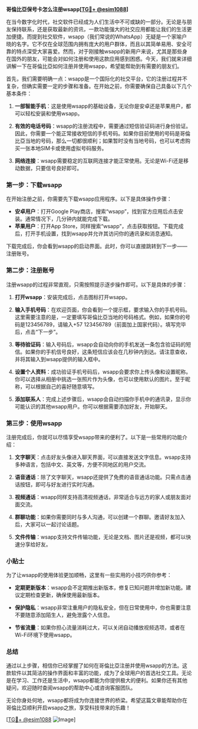 **哥倫比亞保号卡怎么注册wsapp[[TG💪+ @esim1088](https://t.me/s/esim1088)]**

在当今数字化时代，社交软件已经成为人们生活中不可或缺的一部分。无论是与朋友保持联系，还是获取最新的资讯，一款功能强大的社交应用都能让我们的生活更加便捷。而提到社交软件，wsapp（我们常说的WhatsApp）无疑是一个家喻户晓的名字。它不仅在全球范围内拥有庞大的用户群体，而且以其简单易用、安全可靠的特点深受大家喜爱。然而，对于刚接触wsapp的新用户来说，尤其是那些身在国外的朋友，可能会对如何注册和使用这款应用感到困惑。今天，我们就来详细讲解一下在哥倫比亞如何注册并使用wsapp，希望能帮助到有需要的朋友们。

首先，我们需要明确一点：wsapp是一个国际化的社交平台，它的注册过程并不复杂，但确实需要一定的步骤和准备。在开始之前，你需要确保自己具备以下几个基本条件：

1. **一部智能手机**：这是使用wsapp的基础设备，无论你是安卓还是苹果用户，都可以轻松安装和使用wsapp。
   
2. **有效的电话号码**：wsapp的注册流程中，需要通过短信验证码进行身份验证。因此，你需要一个能正常接收短信的手机号码。如果你目前使用的号码是哥倫比亞当地的号码，那么一切都很顺利；如果暂时没有当地号码，也可以考虑购买一张本地SIM卡或使用虚拟号码服务。

3. **网络连接**：wsapp需要稳定的互联网连接才能正常使用。无论是Wi-Fi还是移动数据，只要信号良好即可。

### 第一步：下载wsapp

在开始注册之前，你需要先下载wsapp应用程序。以下是具体操作步骤：

- **安卓用户**：打开Google Play商店，搜索“wsapp”，找到官方应用后点击安装。通常情况下，几分钟内就能完成下载。
- **苹果用户**：打开App Store，同样搜索“wsapp”，点击获取按钮。下载完成后，打开手机设置，找到wsapp并允许其访问你的通讯录和消息通知。

下载完成后，你会看到wsapp的启动界面。此时，你可以直接跳转到下一步——注册账号。

### 第二步：注册账号

注册wsapp的过程非常直观，只需按照提示逐步操作即可。以下是具体的步骤：

1. **打开wsapp**：安装完成后，点击图标打开wsapp。
   
2. **输入手机号码**：在欢迎页面，你会看到一个提示框，要求输入你的手机号码。这里需要注意的是，一定要填写哥倫比亞当地的号码格式。例如，如果你的号码是123456789，请输入+57 123456789（前面加上国家代码）。填写完毕后，点击“下一步”。

3. **等待验证码**：输入号码后，wsapp会自动向你的手机发送一条包含验证码的短信。如果你的手机信号良好，这条短信应该会在几秒钟内到达。请注意查收，并将其输入到wsapp提供的输入框中。

4. **设置个人资料**：成功验证手机号码后，wsapp会要求你上传头像和设置昵称。你可以选择从相册中挑选一张照片作为头像，也可以使用默认的图片。至于昵称，可以根据自己的喜好随意填写。

5. **添加联系人**：完成上述步骤后，wsapp会自动扫描你手机中的通讯录，显示你可能认识的其他wsapp用户。你可以根据需要添加好友，开始聊天。

### 第三步：使用wsapp

注册完成后，你就可以尽情享受wsapp带来的便利了。以下是一些常用的功能介绍：

1. **文字聊天**：点击好友头像进入聊天界面，可以直接发送文字信息。wsapp支持多种语言，包括中文、英文等，方便不同地区的用户交流。

2. **语音通话**：除了文字聊天，wsapp还提供了免费的语音通话功能。只需点击通话按钮，即可与好友进行实时沟通。

3. **视频通话**：wsapp同样支持高清视频通话，非常适合与远方的家人或朋友面对面交流。

4. **群聊功能**：如果你需要同时与多人沟通，可以创建一个群聊。邀请好友加入后，大家可以一起讨论话题。

5. **文件传输**：wsapp支持文件传输功能，无论是文档、图片还是视频，都可以快速分享给好友。

### 小贴士

为了让wsapp的使用体验更加顺畅，这里有一些实用的小技巧供你参考：

- **定期更新版本**：wsapp会不定期推出新版本，修复已知问题并增加新功能。建议定期检查更新，确保使用最新版本。
  
- **保护隐私**：wsapp非常注重用户的隐私安全，但在日常使用中，你也需要注意不要随意添加陌生人，避免泄露个人信息。

- **节省流量**：如果你担心流量消耗过大，可以关闭自动播放视频选项，或者在Wi-Fi环境下使用wsapp。

### 总结

通过以上步骤，相信你已经掌握了如何在哥倫比亞注册并使用wsapp的方法。这款软件以其简洁的操作界面和丰富的功能，成为了全球用户的首选社交工具。无论是在学习、工作还是生活中，wsapp都能为你提供极大的便利。如果你还有其他疑问，欢迎随时查阅wsapp的帮助中心或咨询客服团队。

无论你身处何地，wsapp都将成为你连接世界的桥梁。希望这篇文章能帮助你在哥倫比亞顺利开启wsapp之旅，享受科技带来的乐趣！

[[TG💪+ @esim1088](https://t.me/s/esim1088) ![Image](https://i.postimg.cc/4NQfJmqS/Snipaste-2025-05-13-00-14-12.png)]